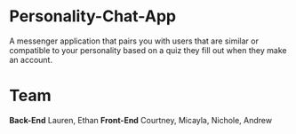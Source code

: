 # Personality-Chat-App
A messenger application that pairs you with users that are similar or compatible to your personality based on a quiz they fill out when they make an account.


# Team
**Back-End** Lauren, Ethan
**Front-End** Courtney, Micayla, Nichole, Andrew
